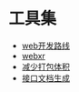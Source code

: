 # 工具集

* [web开发路线](https://www.infoq.cn/article/DcIG3BX0DG*YrcyJCttC)
* [webxr](https://www.w3.org/TR/webxr/)
* [减少打包体积](https://www.infoq.cn/article/8sA*cGqrA7KXQG2uJTuZ)
* [接口文档生成](http://apidocjs.com/#param-api)


